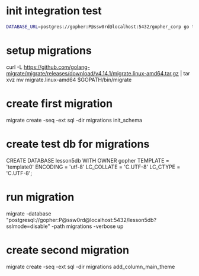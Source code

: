# init integration test
```bash
DATABASE_URL=postgres://gopher:P@ssw0rd@localhost:5432/gopher_corp go test ./... --tags=integration ./pkg/emailhint/storage
```

# setup migrations
curl -L https://github.com/golang-migrate/migrate/releases/download/v4.14.1/migrate.linux-amd64.tar.gz | tar xvz
mv migrate.linux-amd64 $GOPATH/bin/migrate

# create first migration
migrate create -seq -ext sql -dir migrations init_schema

# create test db for migrations
CREATE DATABASE lesson5db
    WITH OWNER gopher
    TEMPLATE = 'template0'
    ENCODING = 'utf-8'
    LC_COLLATE = 'C.UTF-8'
    LC_CTYPE = 'C.UTF-8';

# run migration
migrate -database "postgresql://gopher:P@ssw0rd@localhost:5432/lesson5db?sslmode=disable" -path migrations -verbose up

# create second migration
migrate create -seq -ext sql -dir migrations add_column_main_theme

